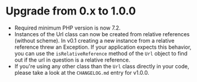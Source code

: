 # Upgrade from 0.x to 1.0.0

- Required minimum PHP version is now 7.2.
- Instances of the Url class can now be created from relative
  references (without scheme). In v0.1 creating a new instance
  from a relative reference threw an Exception. If your 
  application expects this behavior, you can use the 
  `isRelativeReference` method of the `Url` object to find out
  if the url in question is a relative reference.
- If you're using any other class than the `Url` class directly in
  your code, please take a look at the `CHANGELOG.md` entry for
  v1.0.0. 
